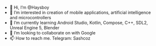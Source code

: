 - 👋 Hi, I’m @Haysboy
- 👀 I’m interested in creation of mobile applications, artificial intelligence and microcontrollers
- 🌱 I’m currently learning Android Studio, Kotlin, Compose, C++, SDL2, Unreal Engine 5, Blender
- 💞️ I’m looking to collaborate on with Google
- 📫 How to reach me. Telegram: Sashcoz 
